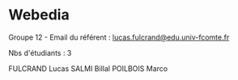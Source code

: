 # Webedia

Groupe 12 - Email du référent : lucas.fulcrand@edu.univ-fcomte.fr
<p> Nbs d'étudiants : 3 </p>

FULCRAND Lucas
SALMI Billal
POILBOIS Marco
